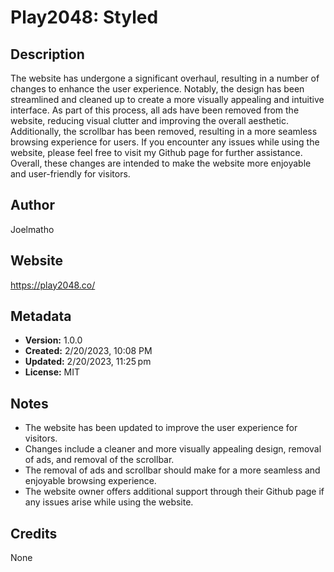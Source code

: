 # Play2048: Styled 

## Description
The website has undergone a significant overhaul, resulting in a number of changes to enhance the user experience. Notably, the design has been streamlined and cleaned up to create a more visually appealing and intuitive interface. As part of this process, all ads have been removed from the website, reducing visual clutter and improving the overall aesthetic. Additionally, the scrollbar has been removed, resulting in a more seamless browsing experience for users. If you encounter any issues while using the website, please feel free to visit my Github page for further assistance. Overall, these changes are intended to make the website more enjoyable and user-friendly for visitors.

## Author
Joelmatho

## Website
https://play2048.co/

## Metadata
- **Version:** 1.0.0
- **Created:** 2/20/2023, 10:08 PM
- **Updated:** 2/20/2023, 11:25 pm
- **License:** MIT



## Notes
- The website has been updated to improve the user experience for visitors.
- Changes include a cleaner and more visually appealing design, removal of ads, and removal of the scrollbar.
- The removal of ads and scrollbar should make for a more seamless and enjoyable browsing experience.
- The website owner offers additional support through their Github page if any issues arise while using the website.

## Credits
None